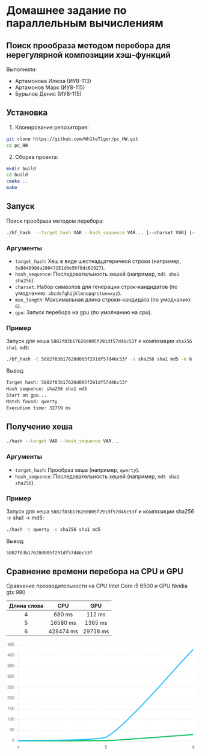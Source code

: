 # Домашнее задание по параллельным вычислениям
## Поиск прообраза методом перебора для нерегулярной композиции хэш-функций
Выполнили:
* Артамонова Илюза (ИУ8-113)
* Артамонов Марк (ИУ8-115)
* Бурылов Денис (ИУ8-115)

## Установка
1. Клонирование репозитория:
```bash
git clone https://github.com/Wh1teT1ger/pc_HW.git
cd pc_HW
```
2. Сборка проекта:
```bash
mkdir build
cd build
cmake ..
make
```

## Запуск
Поиск прообраза методом перебора:
```bash
./bf_hash  --target_hash VAR --hash_sequence VAR... [--charset VAR] [--max_length VAR] [--gpu]
```
### Аргументы
* `target_hash`: Хеш в виде шестнадцатеричной строки (например, `5e884898da28047151d0e56f8dc62927`).
* `hash_sequence`: Последовательность хешей (например, `md5 sha1 sha256`).
* `charset`: Набор символов для генерации строк-кандидатов (по умодчанию: `abcdefghijklmnopqrstuvwxyz`).
* `max_length`: Максимальная длина строки-кандидата (по умодчанию: `6`).
* `gpu`: Запуск перебора на gpu (по умолчанию на cpu).
### Пример
Запуск для хеша `5882f83b17620d005f291df57d46c53f` и композиции `sha256 sha1 md5`:
```bash
./bf_hash -t 5882f83b17620d005f291df57d46c53f -s sha256 sha1 md5 -m 6 --gpu
```
Вывод:
```bash
Target hash: 5882f83b17620d005f291df57d46c53f
Hash sequence: sha256 sha1 md5 
Start on gpu...
Match found: qwerty
Execution time: 32759 ms
```
## Получение хеша
```bash
./hash --target VAR --hash_sequence VAR...
```
### Аргументы
* `target_hash`: Прообраз  хеша (например, `qwerty`).
* `hash_sequence`: Последовательность хешей (например, `md5 sha1 sha256`).
### Пример
Запуск для хеша `5882f83b17620d005f291df57d46c53f` и композиции sha256 → sha1 → md5:
```bash
./hash -t qwerty -s sha256 sha1 md5
```
Вывод:
```bash
5882f83b17620d005f291df57d46c53f
```

## Сравнение времени перебора на CPU и GPU
Сравнение прозводительности на CPU Intel Core i5 6500 и GPU Nvidia gtx 980

| Длина слова | CPU       | GPU      |
|:-----------:|:---------:|:--------:|
| 4           | 680 ms    | 112 ms   |
| 5           | 16580 ms  | 1365 ms  |
| 6           | 428474 ms | 29718 ms |

![График](/images/compere.png "Сравнение времени перебора на CPU и GPU")